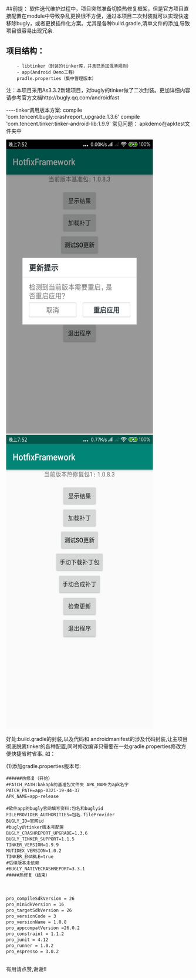 ##前提：
	软件迭代维护过程中，项目突然准备切换热修复框架，但是官方项目直接配置在module中导致杂乱更换很不方便，通过本项目二次封装就可以实现快速移除bugly，或者更换插件化方案。尤其是各种build.gradle,清单文件的添加,导致项目很容易出现冗余.
## 项目结构：
```HotfixFramework
	- libtinker（封装的tinker库，并且已添加混淆规则）
	- app(Android Demo工程）
	pradle.properties（集中管理版本）
```

注：本项目采用As3.3.2新建项目，对bugly的tinker做了二次封装。更加详细内容请参考官方文档http://bugly.qq.com/androidfast

----tinker调用版本方案:
compile 'com.tencent.bugly:crashreport_upgrade:1.3.6'
compile 'com.tencent.tinker:tinker-android-lib:1.9.9'
常见问题：
  apkdemo在apktest文件夹中

<img src="https://github.com/lshAndroid/HotfixFramework/blob/master/image/image1.jpg" width="400px" height="800px"/>
<img src="https://github.com/lshAndroid/HotfixFramework/blob/master/image/image2.jpg" width="400px" height="800px"/>

好处:build.gradle的封装,以及代码和 androidmanifest的涉及代码封装,让主项目彻底脱离tinker的各种配置,同时修改编译只需要在一处gradle.properties修改方便快捷省时省事.
如：


(1)添加gradle.properties版本号:
```
######热修复（开始）
#PATCH_PATH:bakapk的基准包文件夹 APK_NAME为apk名字
PATCH_PATH=app-0321-19-44-37
APK_NAME=app-release

#软件app的bugly官网填写资料:包名和buglyid
FILEPROVIDER_AUTHORITIES=包名.fileProvider
BUGLY_ID=官网id
#bugly的tinker版本号配置
BUGLY_CRASHREPORT_UPGRADE=1.3.6
BUGLY_TINKER_SUPPORT=1.1.5
TINKER_VERSION=1.9.9
MUTIDEX_VERSION=1.0.2
TINKER_ENABLE=true
#后续版本未依赖
#BUGLY_NATIVECRASHREPORT=3.3.1
#####热修复（结束）



pro_compileSdkVersion = 26
pro_minSdkVersion = 16
pro_targetSdkVersion = 26
pro_versionCode = 3
pro_versionName = 1.0.8
pro_appcompatVersion =26.0.2
pro_constraint = 1.1.2
pro_junit = 4.12
pro_runner = 1.0.2
pro_espresso = 3.0.2


```



有用请点赞,谢谢!!
